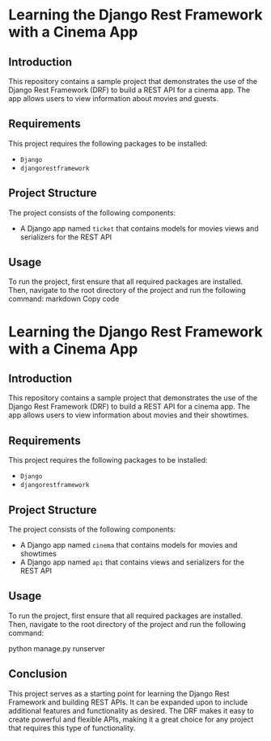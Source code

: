 # Learning the Django Rest Framework with a Cinema App

## Introduction
This repository contains a sample project that demonstrates the use of the Django Rest Framework (DRF) to build a REST API for a cinema app. The app allows users to view information about movies and guests.

## Requirements
This project requires the following packages to be installed:
- `Django`
- `djangorestframework`

## Project Structure
The project consists of the following components:
- A Django app named `ticket` that contains models for movies  views and serializers for the REST API


## Usage
To run the project, first ensure that all required packages are installed. Then, navigate to the root directory of the project and run the following command:
markdown
Copy code
# Learning the Django Rest Framework with a Cinema App

## Introduction
This repository contains a sample project that demonstrates the use of the Django Rest Framework (DRF) to build a REST API for a cinema app. The app allows users to view information about movies and their showtimes.

## Requirements
This project requires the following packages to be installed:
- `Django`
- `djangorestframework`

## Project Structure
The project consists of the following components:
- A Django app named `cinema` that contains models for movies and showtimes
- A Django app named `api` that contains views and serializers for the REST API

## Usage
To run the project, first ensure that all required packages are installed. Then, navigate to the root directory of the project and run the following command:

python manage.py runserver


## Conclusion
This project serves as a starting point for learning the Django Rest Framework and building REST APIs. It can be expanded upon to include additional features and functionality as desired. The DRF makes it easy to create powerful and flexible APIs, making it a great choice for any project that requires this type of functionality.
